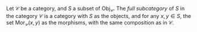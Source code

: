 Let $\mathcal{C}$ be a category, and $S$ a subset of $\mathrm{Obj}_{\mathcal{C}}$. The *full subcategory* of $S$ in the category $\mathcal{C}$ is a category with $S$ as the objects, and for any $x, y \in S$, the set $\mathrm{Mor}_{\mathcal{C}}(x, y)$ as the morphisms, with the same composition as in $\mathcal{C}$.
